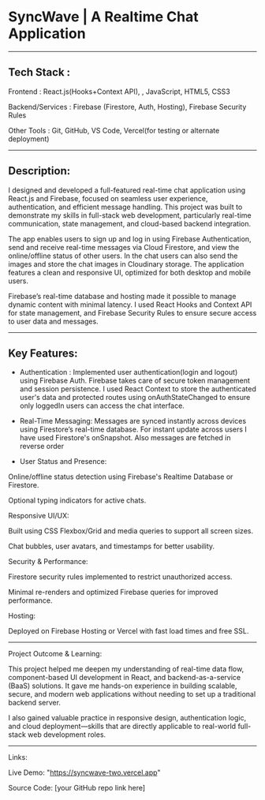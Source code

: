 # SyncWave | A Realtime Chat Application


---
## Tech Stack :

Frontend : React.js(Hooks+Context API), , JavaScript, HTML5, CSS3

Backend/Services : Firebase (Firestore, Auth, Hosting), Firebase Security Rules

Other Tools : Git, GitHub, VS Code, Vercel(for testing or alternate deployment)



---
## Description:

I designed and developed a full-featured real-time chat application using React.js and Firebase, focused on seamless user experience, authentication, and efficient message handling. This project was built to demonstrate my skills in full-stack web development, particularly real-time communication, state management, and cloud-based backend integration.

The app enables users to sign up and log in using Firebase Authentication, send and receive real-time messages via Cloud Firestore, and view the online/offline status of other users. In the chat users can also send the images and store the chat images in Cloudinary storage. The application features a clean and responsive UI, optimized for both desktop and mobile users.

Firebase’s real-time database and hosting made it possible to manage dynamic content with minimal latency. I used React Hooks and Context API for state management, and Firebase Security Rules to ensure secure access to user data and messages.


---
## Key Features:

- Authentication : 
Implemented user authentication(login and logout) using Firebase Auth. Firebase takes care of secure token management and session persistence. I used React Context to store the authenticated user's data and protected routes using onAuthStateChanged to ensure only loggedIn users can access the chat interface.


- Real-Time Messaging:
Messages are synced instantly across devices using Firestore’s real-time database. For instant update across users I have used Firestore's onSnapshot. Also messages are fetched in reverse order


- User Status and Presence:

Online/offline status detection using Firebase's Realtime Database or Firestore.

Optional typing indicators for active chats.


Responsive UI/UX:

Built using CSS Flexbox/Grid and media queries to support all screen sizes.

Chat bubbles, user avatars, and timestamps for better usability.


Security & Performance:

Firestore security rules implemented to restrict unauthorized access.

Minimal re-renders and optimized Firebase queries for improved performance.


Hosting:

Deployed on Firebase Hosting or Vercel with fast load times and free SSL.



---

Project Outcome & Learning:

This project helped me deepen my understanding of real-time data flow, component-based UI development in React, and backend-as-a-service (BaaS) solutions. It gave me hands-on experience in building scalable, secure, and modern web applications without needing to set up a traditional backend server.

I also gained valuable practice in responsive design, authentication logic, and cloud deployment—skills that are directly applicable to real-world full-stack web development roles.


---

Links:

Live Demo:  "https://syncwave-two.vercel.app"

Source Code: [your GitHub repo link here]


